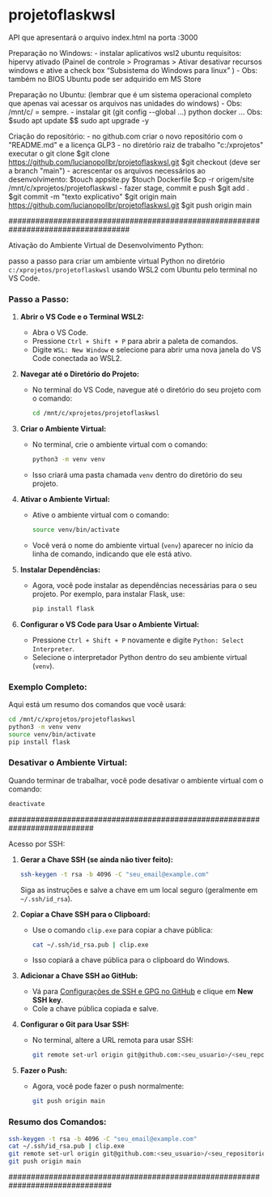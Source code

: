 # projetoflaskwsl
API que apresentará o arquivo index.html na porta :3000

Preparação no Windows:
    - instalar aplicativos
        wsl2
        ubuntu
            requisitos: 
                hipervy ativado (Painel de controle > Programas > Ativar desativar recursos windows e ative a check box “Subsistema do Windows para linux” ) - Obs: também no BIOS
                Ubuntu pode ser adquirido em MS Store

Preparação no Ubuntu: (lembrar que é um sistema operacional completo que apenas vai acessar os arquivos nas unidades do windows) - Obs: /mnt/c/<diretorio> = sempre.
    - instalar 
        git (git config --global ...)
        python 
        docker
        ...
        Obs: $sudo apt update $$ sudo apt upgrade -y 

Criação do repositório:
    - no github.com criar o novo repositório com o "README.md" e a licença GLP3
    - no diretório raiz de trabalho "c:/xprojetos" executar o git clone
        $git clone https://github.com/lucianopollbr/projetoflaskwsl.git 
        $git checkout (deve ser a branch "main")
    - acrescentar os arquivos necessários ao desenvolvimento:
        $touch appsite.py
        $touch Dockerfile 
        $cp -r origem/site /mnt/c/xprojetos/projetoflaskwsl
    - fazer stage, commit e push
        $git add .
        $git commit -m "texto explicativo"
        $git origin main https://github.com/lucianopollbr/projetoflaskwsl.git
        $git push origin main 
        

###################################################################################

Ativação do Ambiente Virtual de Desenvolvimento Python:

passo a passo para criar um ambiente virtual Python no diretório `c:/xprojetos/projetoflaskwsl` usando WSL2 com Ubuntu pelo terminal no VS Code.

### Passo a Passo:

1. **Abrir o VS Code e o Terminal WSL2:**
   - Abra o VS Code.
   - Pressione `Ctrl + Shift + P` para abrir a paleta de comandos.
   - Digite `WSL: New Window` e selecione para abrir uma nova janela do VS Code conectada ao WSL2.

2. **Navegar até o Diretório do Projeto:**
   - No terminal do VS Code, navegue até o diretório do seu projeto com o comando:
     ```bash
     cd /mnt/c/xprojetos/projetoflaskwsl
     ```

3. **Criar o Ambiente Virtual:**
   - No terminal, crie o ambiente virtual com o comando:
     ```bash
     python3 -m venv venv
     ```
   - Isso criará uma pasta chamada `venv` dentro do diretório do seu projeto.

4. **Ativar o Ambiente Virtual:**
   - Ative o ambiente virtual com o comando:
     ```bash
     source venv/bin/activate
     ```
   - Você verá o nome do ambiente virtual (`venv`) aparecer no início da linha de comando, indicando que ele está ativo.

5. **Instalar Dependências:**
   - Agora, você pode instalar as dependências necessárias para o seu projeto. Por exemplo, para instalar Flask, use:
     ```bash
     pip install flask
     ```

6. **Configurar o VS Code para Usar o Ambiente Virtual:**
   - Pressione `Ctrl + Shift + P` novamente e digite `Python: Select Interpreter`.
   - Selecione o interpretador Python dentro do seu ambiente virtual (`venv`).

### Exemplo Completo:

Aqui está um resumo dos comandos que você usará:

```bash
cd /mnt/c/xprojetos/projetoflaskwsl
python3 -m venv venv
source venv/bin/activate
pip install flask
```

### Desativar o Ambiente Virtual:

Quando terminar de trabalhar, você pode desativar o ambiente virtual com o comando:

```bash
deactivate
```

###########################################################################

Acesso por SSH: 


1. **Gerar a Chave SSH (se ainda não tiver feito):**
   ```bash
   ssh-keygen -t rsa -b 4096 -C "seu_email@example.com"
   ```
   Siga as instruções e salve a chave em um local seguro (geralmente em `~/.ssh/id_rsa`).

2. **Copiar a Chave SSH para o Clipboard:**
   - Use o comando `clip.exe` para copiar a chave pública:
     ```bash
     cat ~/.ssh/id_rsa.pub | clip.exe
     ```
   - Isso copiará a chave pública para o clipboard do Windows.

3. **Adicionar a Chave SSH ao GitHub:**
   - Vá para [Configurações de SSH e GPG no GitHub](https://github.com/settings/keys) e clique em **New SSH key**.
   - Cole a chave pública copiada e salve.

4. **Configurar o Git para Usar SSH:**
   - No terminal, altere a URL remota para usar SSH:
     ```bash
     git remote set-url origin git@github.com:<seu_usuario>/<seu_repositorio>.git
     ```

5. **Fazer o Push:**
   - Agora, você pode fazer o push normalmente:
     ```bash
     git push origin main
     ```

### Resumo dos Comandos:

```bash
ssh-keygen -t rsa -b 4096 -C "seu_email@example.com"
cat ~/.ssh/id_rsa.pub | clip.exe
git remote set-url origin git@github.com:<seu_usuario>/<seu_repositorio>.git
git push origin main
```

###############################################################################
